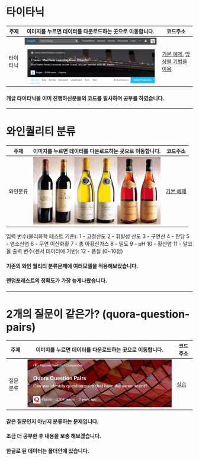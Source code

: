 # 타이타닉
<!-- <pre><code><pre/><code/>안에 코드를 넣으면 된다 -->
| 주제 |이미지를 누르면 데이터를 다운로드하는 곳으로 이동합니다.| 코드주소 |
|------|-----|----------|
|타이타닉|<a href="https://www.kaggle.com/c/titanic/data" target="_blank"><img src="./img/타이타닉.JPG" width="100%" height="70%">|[기본 예제](https://github.com/kwong3528/Python/blob/master/%ED%83%80%EC%9D%B4%ED%83%80%EB%8B%89/%ED%83%80%EC%9D%B4%ED%83%80%EB%8B%89.ipynb),        [앙상블 기법을 이용](https://github.com/kwong3528/Python/blob/master/%ED%83%80%EC%9D%B4%ED%83%80%EB%8B%89/%ED%83%80%EC%9D%B4%ED%83%80%EB%8B%89%20%EC%95%99%EC%83%81%EB%B8%94.ipynb)|

#### 캐글 타이타닉을 이미 진행하신분들의 코드를 필사하며 공부를 하였습니다.
--------------------------------------------------------------
# 와인퀄리티 분류
<!-- <pre><code><pre/><code/>안에 코드를 넣으면 된다 -->
| 주제 |이미지를 누르면 데이터를 다운로드하는 곳으로 이동합니다.| 코드주소 |
|------|-----|----------|
|와인분류|<a href="https://archive.ics.uci.edu/ml/machine-learning-databases/wine-quality/" target="_blank"><img src="./img/wine.jpg" width="100%" height="70%">|[기본 예제](https://github.com/kwong3528/Kaggle-practice/blob/master/%EC%99%80%EC%9D%B8%ED%80%84%EB%A6%AC%ED%8B%B0%EB%B6%84%EB%A5%98/wine-quality.ipynb)|

입력 변수(물리화학 테스트 기준):
1 - 고정산도
2 - 휘발성 산도
3 - 구연산
4 - 잔당
5 - 염소산염
6 - 무연 이산화황
7 - 총 아황산가스
8 - 밀도
9 - pH
10 - 황산염
11 - 알코올
출력 변수(센서 데이터에 기반):
12 - 품질 (0~10점)

#### 기존의 와인 퀄리티 분류문제에 여러모델을 적용해보았습니다.
#### 랜덤포레스트의 정확도가 가장 높게나왔습니다.

------------------
# 2개의 질문이 같은가? (quora-question-pairs)
<!-- <pre><code><pre/><code/>안에 코드를 넣으면 된다 -->
| 주제 |이미지를 누르면 데이터를 다운로드하는 곳으로 이동합니다.| 코드주소 |
|------|-----|----------|
|질문분류|<a href="https://www.kaggle.com/c/quora-question-pairs/data" target="_blank"><img src="./img/Quora.PNG" width="100%" height="70%">|[실습 ](https://github.com/kwong3528/Kaggle-practice/blob/master/2%EA%B0%9C%EC%9D%98%EC%A7%88%EB%AC%B8%EC%9D%B4%EA%B0%99%EC%9D%80%EA%B0%80/%EA%B0%99%EC%9D%80%EC%A7%88%EB%AC%B8%EB%8B%A4%EB%A5%B8%EC%A7%88%EB%AC%B8.ipynb)|


#### 같은 질문인지 아닌지 분류하는 문제입니다.
#### 조금 더 공부한 후 내용을 보충 해보겠습니다.
#### 한글로 된 데이터는 폴더안에 있습니다.
 

